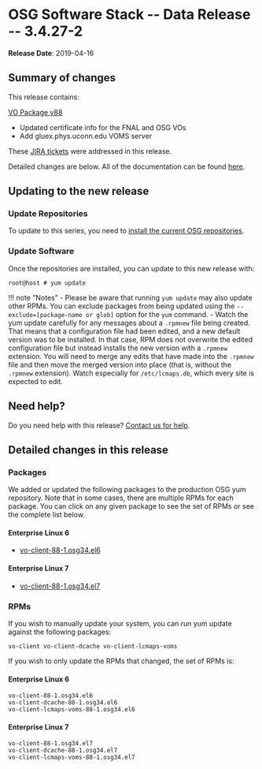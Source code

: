 OSG Software Stack -- Data Release -- 3.4.27-2
==============================================

**Release Date**: 2019-04-16

Summary of changes
------------------

This release contains:

[VO Package v88](https://github.com/opensciencegrid/osg-vo-config/releases/tag/release-88)

-   Updated certificate info for the FNAL and OSG VOs
-   Add gluex.phys.uconn.edu VOMS server

These [JIRA tickets](https://jira.opensciencegrid.org/issues/?jql=project%20%3D%20SOFTWARE%20AND%20fixVersion%20%3D%203.4.27-2%20ORDER%20BY%20priority%20DESC%2C%20key%20DESC) were addressed in this release.

Detailed changes are below. All of the documentation can be found [here](../../index.md).

Updating to the new release
---------------------------

### Update Repositories

To update to this series, you need to [install the current OSG repositories](../../common/yum.md#install-the-osg-repositories).

### Update Software

Once the repositories are installed, you can update to this new release with:

``` console
root@host # yum update
```

!!! note "Notes"
    -   Please be aware that running `yum update` may also update other RPMs. You can exclude packages from being updated using the `--exclude=[package-name or glob]` option for the `yum` command.
    -   Watch the yum update carefully for any messages about a `.rpmnew` file being created. That means that a configuration file had been edited, and a new default version was to be installed. In that case, RPM does not overwrite the edited configuration file but instead installs the new version with a `.rpmnew` extension. You will need to merge any edits that have made into the `.rpmnew` file and then move the merged version into place (that is, without the `.rpmnew` extension). Watch especially for `/etc/lcmaps.db`, which every site is expected to edit.

Need help?
----------

Do you need help with this release? [Contact us for help](../../common/help.md).

Detailed changes in this release
--------------------------------

### Packages

We added or updated the following packages to the production OSG yum repository. Note that in some cases, there are multiple RPMs for each package. You can click on any given package to see the set of RPMs or see the complete list below.

#### Enterprise Linux 6

-   [vo-client-88-1.osg34.el6](https://koji.chtc.wisc.edu/koji/search?match=glob&type=build&terms=vo-client-88-1.osg34.el6)

#### Enterprise Linux 7

-   [vo-client-88-1.osg34.el7](https://koji.chtc.wisc.edu/koji/search?match=glob&type=build&terms=vo-client-88-1.osg34.el7)

### RPMs

If you wish to manually update your system, you can run yum update against the following packages:

    vo-client vo-client-dcache vo-client-lcmaps-voms

If you wish to only update the RPMs that changed, the set of RPMs is:

#### Enterprise Linux 6

``` file
vo-client-88-1.osg34.el6
vo-client-dcache-88-1.osg34.el6
vo-client-lcmaps-voms-88-1.osg34.el6
```

#### Enterprise Linux 7

``` file
vo-client-88-1.osg34.el7
vo-client-dcache-88-1.osg34.el7
vo-client-lcmaps-voms-88-1.osg34.el7
```
